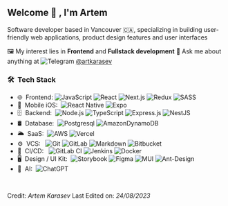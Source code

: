 

<h2> Welcome 👋 , I'm Artem</h2>

Software developer based in Vancouver 🇨🇦, specializing in building user-friendly web applications, product design features and user interfaces

🖼️ My interest lies in **Frontend** and **Fullstack development**
💬 Ask me about anything at ![Telegram](https://img.shields.io/badge/Telegram-2CA5E0?style=flat&logo=telegram&logoColor=white) [@artkarasev](https://telegram.me/artkarasev)

<h3> 🛠 &nbsp;Tech Stack</h3>



- 🌐 &nbsp;Frontend:&nbsp;![JavaScript](https://img.shields.io/badge/javascript-%23323330.svg?style=flat&logo=javascript&logoColor=%23F7DF1E) ![React](https://img.shields.io/badge/-React-0A1A2F?style=flat&logo=react) ![Next.js](https://img.shields.io/badge/-Next.js-0A1A2F?style=flat&logo=next.js) ![Redux](https://img.shields.io/badge/redux-%23593d88.svg?style=flat&logo=redux&logoColor=white) ![SASS](https://img.shields.io/badge/SASS-hotpink.svg?style=flat&logo=SASS&logoColor=white)
- 📱 &nbsp;Mobile iOS:&nbsp; ![React Native](https://img.shields.io/badge/-React%20Native-0A1A2F?style=flat&logo=React&logoColor=00d8fd) ![Expo](https://img.shields.io/badge/expo-1C1E24?style=flat&logo=expo&logoColor=#D04A37)
- 🗄 &nbsp;Backend:&nbsp; ![Node.js](https://img.shields.io/badge/-Node.js-0A1A2F?style=flat&logo=node.js) ![TypeScript](https://img.shields.io/badge/typescript-%23007ACC.svg?style=flat&logo=typescript&logoColor=white) ![Express.js](https://img.shields.io/badge/express.js-%23404d59.svg?style=flat&logo=express&logoColor=%2361DAFB) ![NestJS](https://img.shields.io/badge/nestjs-%23E0234E.svg?style=flat&logo=nestjs&logoColor=white)
- 🛢 &nbsp;Database:&nbsp; ![Postgresql](https://img.shields.io/badge/-Postgresql-0A1A2F?style=flat&logo=postgresql) ![AmazonDynamoDB](https://img.shields.io/badge/Amazon%20DynamoDB-4053D6?style=flat&logo=Amazon%20DynamoDB&logoColor=white)
- 🌥️ &nbsp;SaaS:&nbsp; ![AWS](https://img.shields.io/badge/AWS-%23FF9900.svg?style=flat&logo=amazon-aws&logoColor=white) ![Vercel](https://img.shields.io/badge/vercel-%23000000.svg?style=flat&logo=vercel&logoColor=white)
- ⚙️ &nbsp;VCS: &nbsp; ![Git](https://img.shields.io/badge/-Git-0A1A2F?style=flat&logo=git) ![GitLab](https://img.shields.io/badge/gitlab-%23181717.svg?style=flat&logo=gitlab&logoColor=white) ![Markdown](https://img.shields.io/badge/-Markdown-0A1A2F?style=flat&logo=markdown) ![Bitbucket](https://img.shields.io/badge/bitbucket-%230047B3.svg?style=flat&logo=bitbucket&logoColor=white)
- 🚀 &nbsp;CI/CD: &nbsp; ![GitLab CI](https://img.shields.io/badge/gitlab%20ci-%23181717.svg?style=flat&logo=gitlab&logoColor=white) ![Jenkins](https://img.shields.io/badge/jenkins-%232C5263.svg?style=flat&logo=jenkins&logoColor=white) ![Docker](https://img.shields.io/badge/docker-%230db7ed.svg?style=flat&logo=docker&logoColor=white)
- 🖥 &nbsp;Design / UI Kit:&nbsp; ![Storybook](https://img.shields.io/badge/-Storybook-FF4785?style=flat&logo=storybook&logoColor=white) ![Figma](https://img.shields.io/badge/-Figma-0A1A2F?style=flat&logo=figma) ![MUI](https://img.shields.io/badge/MUI-%230081CB.svg?style=flat&logo=mui&logoColor=white) ![Ant-Design](https://img.shields.io/badge/-AntDesign-%230170FE?style=flat&logo=ant-design&logoColor=white)
- 🤖 &nbsp;AI:&nbsp; ![ChatGPT](https://img.shields.io/badge/chatGPT-74aa9c?style=flat&logo=openai&logoColor=white)
<br/>

Credit: *Artem Karasev*
Last Edited on: *24/08/2023*